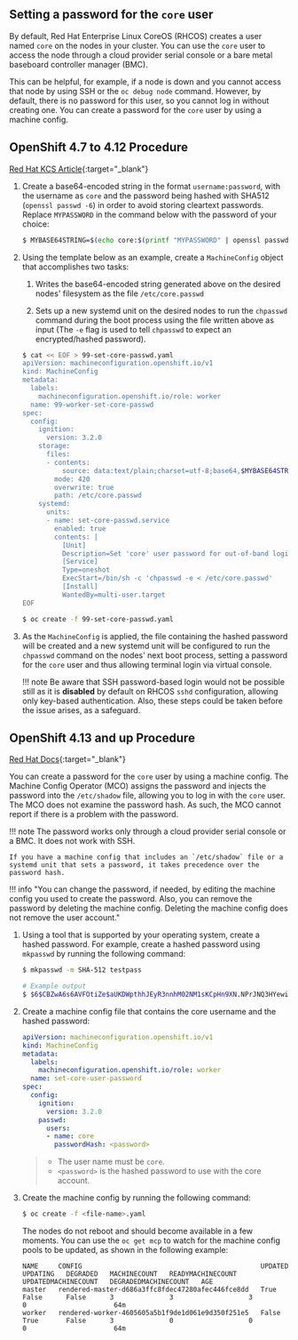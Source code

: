 ## Setting a password for the `core` user

By default, Red Hat Enterprise Linux CoreOS (RHCOS) creates a user named `core` on the nodes in your cluster. You can use the `core` user to access the node through a cloud provider serial console or a bare metal baseboard controller manager (BMC). 

This can be helpful, for example, if a node is down and you cannot access that node by using SSH or the `oc debug node` command. However, by default, there is no password for this user, so you cannot log in without creating one. You can create a password for the `core` user by using a machine config.

## OpenShift 4.7 to 4.12 Procedure
[Red Hat KCS Article](https://access.redhat.com/solutions/7010657){:target="_blank"}

1. Create a base64-encoded string in the format `username:password`, with the username as `core` and the password being hashed with SHA512 (`openssl passwd -6`) in order to avoid storing cleartext passwords. Replace `MYPASSWORD` in the command below with the password of your choice:

    ```bash
    $ MYBASE64STRING=$(echo core:$(printf "MYPASSWORD" | openssl passwd -6 --stdin) | base64 -w0)
    ```

2. Using the template below as an example, create a `MachineConfig` object that accomplishes two tasks:

    1. Writes the base64-encoded string generated above on the desired nodes' filesystem as the file `/etc/core.passwd`

    1. Sets up a new systemd unit on the desired nodes to run the `chpasswd` command during the boot process using the file written above as input (The `-e` flag is used to tell `chpasswd` to expect an encrypted/hashed password).

    ```bash
    $ cat << EOF > 99-set-core-passwd.yaml
    apiVersion: machineconfiguration.openshift.io/v1
    kind: MachineConfig
    metadata:
      labels:
        machineconfiguration.openshift.io/role: worker
      name: 99-worker-set-core-passwd
    spec:
      config:
        ignition:
          version: 3.2.0
        storage:
          files:
          - contents:
              source: data:text/plain;charset=utf-8;base64,$MYBASE64STRING
            mode: 420
            overwrite: true
            path: /etc/core.passwd
        systemd:
          units:
          - name: set-core-passwd.service
            enabled: true
            contents: |
              [Unit]
              Description=Set 'core' user password for out-of-band login
              [Service]
              Type=oneshot
              ExecStart=/bin/sh -c 'chpasswd -e < /etc/core.passwd'
              [Install]
              WantedBy=multi-user.target
    EOF
    
    $ oc create -f 99-set-core-passwd.yaml
    ```

3. As the `MachineConfig` is applied, the file containing the hashed password will be created and a new systemd unit will be configured to run the `chpasswd` command on the nodes' next boot process, setting a password for the `core` user and thus allowing terminal login via virtual console.
    
    !!! note
        Be aware that SSH password-based login would not be possible still as it is **disabled** by default on RHCOS `sshd` configuration, allowing only key-based authentication. Also, these steps could be taken before the issue arises, as a safeguard.

## OpenShift 4.13 and up Procedure
[Red Hat Docs](https://docs.redhat.com/en/documentation/openshift_container_platform/4.17/html/machine_configuration/machine-configs-configure#core-user-password_machine-configs-configure){:target="_blank"}

You can create a password for the `core` user by using a machine config. The Machine Config Operator (MCO) assigns the password and injects the password into the `/etc/shadow` file, allowing you to log in with the `core` user. The MCO does not examine the password hash. As such, the MCO cannot report if there is a problem with the password.

!!! note
    The password works only through a cloud provider serial console or a BMC. It does not work with SSH.

    If you have a machine config that includes an `/etc/shadow` file or a systemd unit that sets a password, it takes precedence over the password hash.

!!! info "You can change the password, if needed, by editing the machine config you used to create the password. Also, you can remove the password by deleting the machine config. Deleting the machine config does not remove the user account."

1. Using a tool that is supported by your operating system, create a hashed password. For example, create a hashed password using `mkpasswd` by running the following command:

    ```bash
    $ mkpasswd -m SHA-512 testpass
    
    # Example output
    $ $6$CBZwA6s6AVFOtiZe$aUKDWpthhJEyR3nnhM02NM1sKCpHn9XN.NPrJNQ3HYewioaorpwL3mKGLxvW0AOb4pJxqoqP4nFX77y0p00.8.
    ```
2. Create a machine config file that contains the core username and the hashed password:

    ```yaml
    apiVersion: machineconfiguration.openshift.io/v1
    kind: MachineConfig
    metadata:
      labels:
        machineconfiguration.openshift.io/role: worker
      name: set-core-user-password
    spec:
      config:
        ignition:
          version: 3.2.0
        passwd:
          users:
          - name: core
            passwordHash: <password>
    ```
    > - The user name must be `core`.
    > - `<password>` is the hashed password to use with the core account.

3. Create the machine config by running the following command:
    ```bash
    $ oc create -f <file-name>.yaml
    ```
    The nodes do not reboot and should become available in a few moments. You can use the `oc get mcp` to watch for the machine config pools to be updated, as shown in the following example:
    ```
    NAME     CONFIG                                             UPDATED   UPDATING   DEGRADED   MACHINECOUNT   READYMACHINECOUNT   UPDATEDMACHINECOUNT   DEGRADEDMACHINECOUNT   AGE
    master   rendered-master-d686a3ffc8fdec47280afec446fce8dd   True      False      False      3              3                   3                     0                      64m
    worker   rendered-worker-4605605a5b1f9de1d061e9d350f251e5   False     True       False      3              0                   0                     0                      64m
    ```